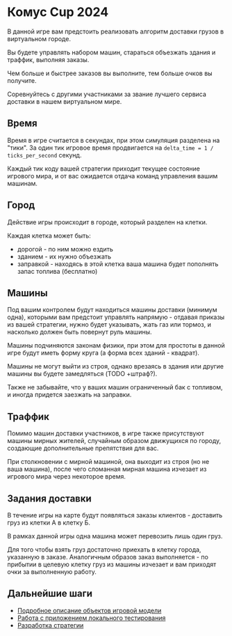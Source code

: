 # Комус Cup 2024

В данной игре вам предстоить реализовать алгоритм доставки грузов в виртуальном городе.

Вы будете управлять набором машин, стараться объезжать здания и траффик, выполняя заказы.

Чем больше и быстрее заказов вы выполните, тем больше очков вы получите.

Соревнуйтесь с другими участниками за звание лучшего сервиса доставки в нашем виртуальном мире.

## Время

Время в игре считается в секундах, при этом симуляция разделена на "тики".
За один тик игровое время продвигается на `delta_time = 1 / ticks_per_second` секунд.

Каждый тик коду вашей стратегии приходит текущее состояние игрового мира,
и от вас ожидается отдача команд управления вашим машинам.

## Город

Действие игры происходит в городе, который разделен на клетки.

Каждая клетка может быть:

- дорогой - по ним можно ездить
- зданием - их нужно объезжать
- заправкой - находясь в этой клетка ваша машина будет пополнять запас топлива (бесплатно)

## Машины

Под вашим контролем будут находиться машины доставки (минимум одна),
которыми вам предстоит управлять напрямую -
отдавая приказы из вашей стратегии, нужно будет указывать,
жать газ или тормоз, и насколько должен быть повернут руль машины.

Машины подчиняются законам физики, при этом для простоты в данной игре будут иметь форму круга (а форма всех зданий - квадрат).

Машины не могут выйти из строя, однако врезаясь в здания или другие машины вы будете замедляться (TODO +штраф?).

Также не забывайте, что у ваших машин ограниченный бак с топливом, и иногда придется заезжать на заправки.

## Траффик

Помимо машин доставки участников, в игре также присутствуют машины мирных жителей,
случайным образом движущихся по городу, создающие дополнительные препятствия для вас.

При столкновении с мирной машиной, она выходит из строя (но не ваша машина),
после чего сломанная мирная машина изчезает из игрового мира через некоторое время.

## Задания доставки

В течение игры на карте будут появляться заказы клиентов - доставить груз из клетки А в клетку Б.

В рамках данной игры одна машина может перевозить лишь один груз.

Для того чтобы взять груз достаточно приехать в клетку города, указанную в заказе.
Аналогичным образов заказ выполняется -
по прибытии в целевую клетку груз из машины изчезает и вам приходят очки за выполненную работу.

## Дальнейшие шаги

- [Подробное описание объектов игровой модели](api/model.md)
- [Работа с приложением локального тестирования](app.md)
- [Разработка стратегии](client.md)
